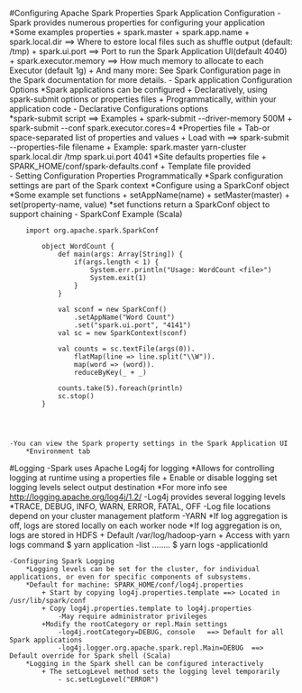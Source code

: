 #Configuring Apache Spark Properties
  Spark Application Configuration
    - Spark provides numerous properties for configuring your application
      	*Some examples properties
      	     + spark.master
      	     + spark.app.name
      	     + spark.local.dir ==> Where to estore local files such as shuffle output (default: /tmp)
      	     + spark.ui.port ==> Port to run the Spark Application UI(default 4040)
      	     + spark.executor.memory ==> How much memory to allocate to each Executor (default 1g)
      	     + And many more: See Spark Configuration page in the Spark documentation for more details.
    - Spark application Configuration Options
    	*Spark applications can be configured
    		+ Declaratively, using spark-submit options or properties files
    		+ Programmatically, within your application code
    - Declarative Configurations options 		
    	*spark-submit script ==> Examples
    		+ spark-submit --driver-memory 500M
    		+ spark-submit --conf spark.executor.cores=4
        *Properties file
        	+ Tab-or space-separated list of properties and values
        	+ Load with ==> spark-submit --properties-file filename
        	+ Example:
        		spark.master	yarn-cluster
        		spark.local.dir	/tmp
        		spark.ui.port	4041
        *Site defaults properties file
        	+ SPARK_HOME/conf/spark-defaults.conf
        	+ Template file provided	
    - Setting Configuration Properties Programmatically
    	*Spark configuration settings are part of the Spark context
    	*Configure using a SparkConf object
    	*Some example set functions
    		+ setAppName(name)
    		+ setMaster(master)
    		+ set(property-name, value)
    	*set functions return a SparkConf object to support chaining
    - SparkConf Example (Scala)
    	
    	import org.apache.spark.SparkConf
    	
    		object WordCount {
    			def main(args: Array[String]) {
    				if(args.length < 1) {
    					System.err.println("Usage: WordCount <file>")
    					System.exit(1)
    				}
    			}
    			
    			val sconf = new SparkConf()
    				.setAppName("Word Count")
    				.set("spark.ui.port", "4141")
    			val sc = new SparkContext(sconf)
    			
    			val counts = sc.textFile(args(0)).
    				flatMap(line => line.split("\\W")).
    				map(word => (word)).
    				reduceByKey(_ + _)
    				
    			counts.take(5).foreach(println)
    			sc.stop()	
    		}	
    		
    		
     		
    		    				
    -You can view the Spark property settings in the Spark Application UI
    	*Environment tab	
    	
#Logging
	-Spark uses Apache Log4j for logging
		*Allows for controlling logging at runtime using a properties file
			+ Enable or disable logging set logging levels select output destination
		*For more info see http://logging.apache.org/log4j/1.2/
	-Log4j provides several logging levels
		*TRACE, DEBUG, INFO, WARN, ERROR, FATAL, OFF
	-Log file locations depend on your cluster management platform
	-YARN
		*If log aggregation is off, logs are stored locally on each worker node
		*If log aggregation is on, logs are stored in HDFS
			+ Default /var/log/hadoop-yarn
			+ Access with yarn logs command 
				$ yarn application -list
					........
				$ yarn logs -applicationId <appid>
	
	-Configuring Spark Logging
		*Logging levels can be set for the cluster, for individual applications, or even for specific components of subsystems.
		*Default for machine: SPARK_HOME/conf/log4j.properties
			+ Start by copying log4j.properties.template ==> Located in /usr/lib/spark/conf
			+ Copy log4j.properties.template to log4j.properties
				-May require administrator privileges
			+Modify the rootCategory or repl.Main settings
				-log4j.rootCategory=DEBUG, console   ==> Default for all Spark applications
				-log4j.logger.org.apache.spark.repl.Main=DEBUG  ==> Default override for Spark shell (Scala)			
		*Logging in the Spark shell can be configured interactively
			+ The setLogLevel method sets the logging level temporarily
				- sc.setLogLevel("ERROR")							    	
    		  	     